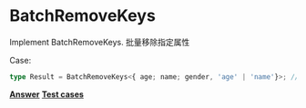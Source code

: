 # BatchRemoveKeys

Implement BatchRemoveKeys<T>. 批量移除指定属性

Case:

```ts
type Result = BatchRemoveKeys<{ age; name; gender, 'age' | 'name'}>; // expected to be { gender }
```

**[Answer](./index.ts)**
**[Test cases](./test.spec.ts)**
